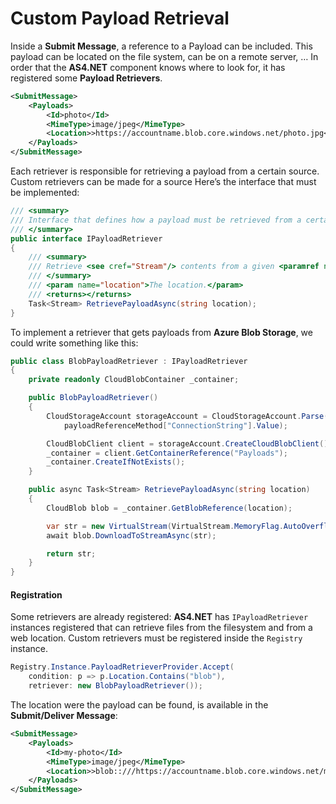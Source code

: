 # Custom Payload Retrieval

Inside a **Submit Message**, a reference to a Payload can be included. This payload can be located on the file system, can be on a remote server, … In order that the <b>AS4.NET</b> component knows where to look for, it has registered some **Payload Retrievers**.

```xml
<SubmitMessage>
    <Payloads>
        <Id>photo</Id>
        <MimeType>image/jpeg</MimeType>
        <Location>>https://accountname.blob.core.windows.net/photo.jpg</Location>
    </Payloads>
</SubmitMessage>
```

Each retriever is responsible for retrieving a payload from a certain source. Custom retrievers can be made for a source
Here’s the interface that must be implemented:

```csharp
/// <summary>
/// Interface that defines how a payload must be retrieved from a certain location.
/// </summary>
public interface IPayloadRetriever
{
    /// <summary>
    /// Retrieve <see cref="Stream"/> contents from a given <paramref name="location"/>.
    /// </summary>
    /// <param name="location">The location.</param>
    /// <returns></returns>
    Task<Stream> RetrievePayloadAsync(string location);
}
```

To implement a retriever that gets payloads from **Azure Blob Storage**, we could write something like this:

```csharp
public class BlobPayloadRetriever : IPayloadRetriever
{
    private readonly CloudBlobContainer _container;

    public BlobPayloadRetriever()
    {
        CloudStorageAccount storageAccount = CloudStorageAccount.Parse(
            payloadReferenceMethod["ConnectionString"].Value);

        CloudBlobClient client = storageAccount.CreateCloudBlobClient();
        _container = client.GetContainerReference("Payloads");
        _container.CreateIfNotExists();
    }

    public async Task<Stream> RetrievePayloadAsync(string location)
    {
        CloudBlob blob = _container.GetBlobReference(location);

        var str = new VirtualStream(VirtualStream.MemoryFlag.AutoOverflowToDisk);
        await blob.DownloadToStreamAsync(str);

        return str;
    }
}
```

#### Registration

Some retrievers are already registered: <b>AS4.NET</b> has `IPayloadRetriever` instances registered that can retrieve files from the filesystem and from a web location. Custom retrievers must be registered inside the `Registry` instance.

```csharp
Registry.Instance.PayloadRetrieverProvider.Accept(
    condition: p => p.Location.Contains("blob"),
    retriever: new BlobPayloadRetriever());
```

The location were the payload can be found, is available in the **Submit/Deliver Message**:

```xml
<SubmitMessage>
    <Payloads>
        <Id>my-photo</Id>
        <MimeType>image/jpeg</MimeType>
        <Location>>blob::///https://accountname.blob.core.windows.net/myphoto.jpg</Location>
    </Payloads>
</SubmitMessage>
```
